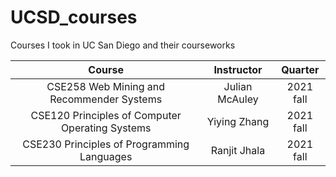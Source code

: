 # UCSD_courses
Courses I took in UC San Diego and their courseworks

|Course|Instructor|Quarter|
|:---:|:---:|:---:|
|CSE258 Web Mining and Recommender Systems|Julian McAuley|2021 fall|
|CSE120 Principles of Computer Operating Systems|Yiying Zhang|2021 fall|
|CSE230 Principles of Programming Languages|Ranjit Jhala|2021 fall|
